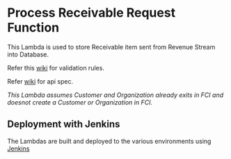 # Process Receivable Request Function

This Lambda is used to store Receivable item sent from Revenue Stream into Database.

Refer this [wiki](https://wiki.finra.org/display/FinApps/Receivable+Items+Design) for validation
rules.

Refer [wiki](https://wiki.finra.org/display/FinApps/Create+Receivable+Item+API) for api spec.

*This Lambda assumes Customer and Organization already exits in FCI and doesnot create a Customer or
Organization in FCI.*

## Deployment with Jenkins

The Lambdas are built and deployed to the various environments
using [Jenkins](https://builds4.aws.finra.org/job/RMCS/job/rmcs-lambdas/view/batchfile-process-receivable-lambda/)